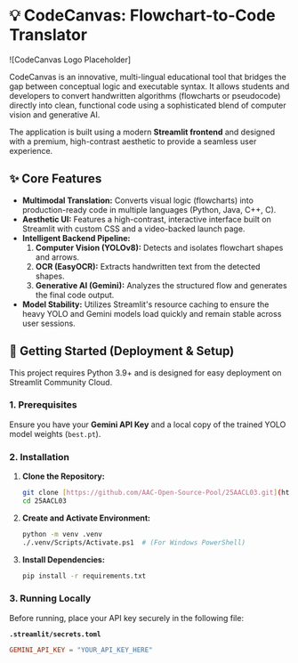 # 💡 CodeCanvas: Flowchart-to-Code Translator

![CodeCanvas Logo Placeholder]

CodeCanvas is an innovative, multi-lingual educational tool that bridges the gap between conceptual logic and executable syntax. It allows students and developers to convert handwritten algorithms (flowcharts or pseudocode) directly into clean, functional code using a sophisticated blend of computer vision and generative AI.

The application is built using a modern **Streamlit frontend** and designed with a premium, high-contrast aesthetic to provide a seamless user experience.

## ✨ Core Features

* **Multimodal Translation:** Converts visual logic (flowcharts) into production-ready code in multiple languages (Python, Java, C++, C).
* **Aesthetic UI:** Features a high-contrast, interactive interface built on Streamlit with custom CSS and a video-backed launch page.
* **Intelligent Backend Pipeline:**
    1.  **Computer Vision (YOLOv8):** Detects and isolates flowchart shapes and arrows.
    2.  **OCR (EasyOCR):** Extracts handwritten text from the detected shapes.
    3.  **Generative AI (Gemini):** Analyzes the structured flow and generates the final code output.
* **Model Stability:** Utilizes Streamlit's resource caching to ensure the heavy YOLO and Gemini models load quickly and remain stable across user sessions.

## 🚀 Getting Started (Deployment & Setup)

This project requires Python 3.9+ and is designed for easy deployment on Streamlit Community Cloud.

### 1. Prerequisites

Ensure you have your **Gemini API Key** and a local copy of the trained YOLO model weights (`best.pt`).

### 2. Installation

1.  **Clone the Repository:**
    ```bash
    git clone [https://github.com/AAC-Open-Source-Pool/25AACL03.git](https://github.com/AAC-Open-Source-Pool/25AACL03.git)
    cd 25AACL03
    ```

2.  **Create and Activate Environment:**
    ```bash
    python -m venv .venv
    ./.venv/Scripts/Activate.ps1  # (For Windows PowerShell)
    ```

3.  **Install Dependencies:**
    ```bash
    pip install -r requirements.txt
    ```

### 3. Running Locally

Before running, place your API key securely in the following file:

**`.streamlit/secrets.toml`**
```toml
GEMINI_API_KEY = "YOUR_API_KEY_HERE"
